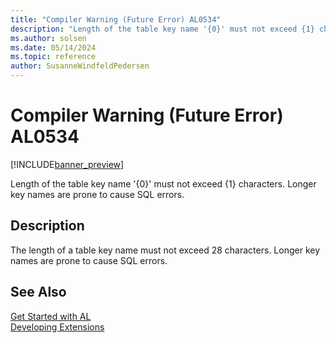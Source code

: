 ```yaml
---
title: "Compiler Warning (Future Error) AL0534"
description: "Length of the table key name '{0}' must not exceed {1} characters."
ms.author: solsen
ms.date: 05/14/2024
ms.topic: reference
author: SusanneWindfeldPedersen
---
```

[//]: # (START>DO_NOT_EDIT)
[//]: # (IMPORTANT:Do not edit any of the content between here and the END>DO_NOT_EDIT.)
[//]: # (Any modifications should be made in the .xml files in the ModernDev repo.)
# Compiler Warning (Future Error) AL0534

[!INCLUDE[banner_preview](../includes/banner_preview.md)]

Length of the table key name '{0}' must not exceed {1} characters. Longer key names are prone to cause SQL errors.


## Description
The length of a table key name must not exceed 28 characters. Longer key names are prone to cause SQL errors.  

[//]: # (IMPORTANT: END>DO_NOT_EDIT)
## See Also  
[Get Started with AL](../devenv-get-started.md)  
[Developing Extensions](../devenv-dev-overview.md)  